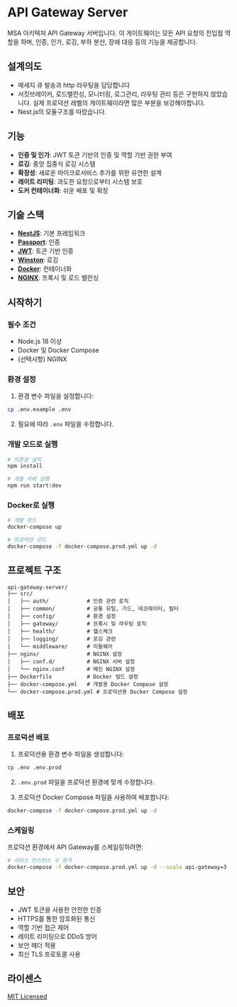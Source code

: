 # API Gateway Server

MSA 아키텍처 API Gateway 서버입니다.
이 게이트웨이는 모든 API 요청의 진입점 역할을 하며, 인증, 인가, 로깅, 부하 분산, 장애 대응 등의 기능을 제공합니다.

## 설계의도
- 메세지 큐 발송과 http 라우팅을 담당합니다
- 서킷브레이커, 로드밸런싱, 모니터링, 로그관리, 라우팅 관리 등은 구현하지 않았습니다. 실제 프로덕션 레벨의 게이트웨이라면 많은 부분을 보강해야합니다.
- Nest.js의 모듈구조를 따랐습니다.

## 기능

- **인증 및 인가**: JWT 토큰 기반의 인증 및 역할 기반 권한 부여
- **로깅**: 중앙 집중식 로깅 시스템
- **확장성**: 새로운 마이크로서비스 추가를 위한 유연한 설계
- **레이트 리미팅**: 과도한 요청으로부터 시스템 보호
- **도커 컨테이너화**: 쉬운 배포 및 확장

## 기술 스택

- **[NestJS](https://nestjs.com/)**: 기본 프레임워크
- **[Passport](http://www.passportjs.org/)**: 인증
- **[JWT](https://jwt.io/)**: 토큰 기반 인증
- **[Winston](https://github.com/winstonjs/winston)**: 로깅
- **[Docker](https://www.docker.com/)**: 컨테이너화
- **[NGINX](https://www.nginx.com/)**: 프록시 및 로드 밸런싱

## 시작하기

### 필수 조건

- Node.js 18 이상
- Docker 및 Docker Compose
- (선택사항) NGINX

### 환경 설정

1. 환경 변수 파일을 설정합니다:

```bash
cp .env.example .env
```

2. 필요에 따라 `.env` 파일을 수정합니다.

### 개발 모드로 실행

```bash
# 의존성 설치
npm install

# 개발 서버 실행
npm run start:dev
```

### Docker로 실행

```bash
# 개발 모드
docker-compose up

# 프로덕션 모드
docker-compose -f docker-compose.prod.yml up -d
```

## 프로젝트 구조

```
api-gateway-server/
├── src/
│   ├── auth/            # 인증 관련 로직
│   ├── common/          # 공통 유틸, 가드, 데코레이터, 필터
│   ├── config/          # 환경 설정
│   ├── gateway/         # 프록시 및 라우팅 로직
│   ├── health/          # 헬스체크
│   ├── logging/         # 로깅 관련
│   └── middleware/      # 미들웨어
├── nginx/               # NGINX 설정
│   ├── conf.d/          # NGINX 서버 설정
│   └── nginx.conf       # 메인 NGINX 설정
├── Dockerfile           # Docker 빌드 설정
├── docker-compose.yml   # 개발용 Docker Compose 설정
└── docker-compose.prod.yml # 프로덕션용 Docker Compose 설정
```

## 배포

### 프로덕션 배포

1. 프로덕션용 환경 변수 파일을 생성합니다:

```bash
cp .env .env.prod
```

2. `.env.prod` 파일을 프로덕션 환경에 맞게 수정합니다.

3. 프로덕션 Docker Compose 파일을 사용하여 배포합니다:

```bash
docker-compose -f docker-compose.prod.yml up -d
```

### 스케일링

프로덕션 환경에서 API Gateway를 스케일링하려면:

```bash
# 서비스 인스턴스 수 증가
docker-compose -f docker-compose.prod.yml up -d --scale api-gateway=3
```

## 보안

- JWT 토큰을 사용한 안전한 인증
- HTTPS를 통한 암호화된 통신
- 역할 기반 접근 제어
- 레이트 리미팅으로 DDoS 방어
- 보안 헤더 적용
- 최신 TLS 프로토콜 사용

## 라이센스

[MIT Licensed](LICENSE)
